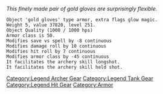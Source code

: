 *This finely made pair of gold gloves are surprisingly flexible.*

`Object 'gold gloves' type armor, extra flags glow magic.`  
`Weight 5, value 37820, level 251.`  
`Object Quality (1000 / 1000 hps)`  
`Armor class is 50.`  
`Modifies save vs spell by -8 continuous`  
`Modifies damage roll by 10 continuous`  
`Modifies hit roll by 7 continuous`  
`Modifies armor class by -45 continuous`  
`It facilitates the archery skill longshot.`  
`It facilitates the archery skill held shot.`

[Category:Legend Archer Gear](Category:Legend_Archer_Gear "wikilink")
[Category:Legend Tank Gear](Category:Legend_Tank_Gear "wikilink")
[Category:Legend Hit Gear](Category:Legend_Hit_Gear "wikilink")
[Category:Armor](Category:Armor "wikilink")
